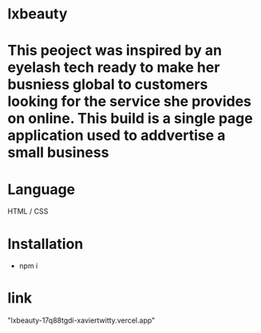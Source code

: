 # lxbeauty
# This peoject was inspired by an eyelash tech ready to make her busniess global to customers looking for the service she provides on online. This build is a single page application used to addvertise a small business
# Language
  HTML / CSS
# Installation
  - npm i 
# link
  "lxbeauty-17q88tgdi-xaviertwitty.vercel.app"
